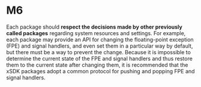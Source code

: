 # M6

Each package should **respect the decisions made by other previously called packages**
regarding system resources and settings. For example, each package may provide an API for
changing the floating-point exception (FPE) and signal handlers, and even set them in a particular
way by default, but there must be a way to prevent the change. Because it is impossible to determine
the current state of the FPE and signal handlers and thus restore them to the current state after
changing them, it is recommended that the xSDK packages adopt a common protocol for pushing and
popping FPE and signal handlers.
